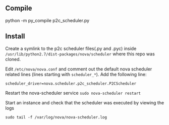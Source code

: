 
## Compile  

python -m py\_compile p2c\_scheduler.py 

## Install
 
Create a symlink to the p2c scheduler files(.py and .pyc) inside 
`/usr/lib/python2.7/dist-packages/nova/scheduler` where this repo was cloned.

Edit `/etc/nova/nova.conf` and comment out the default nova scheduler 
related lines (lines starting with `scheduler_*`). Add the following line: 

`scheduler_driver=nova.scheduler.p2c_scheduler.P2CScheduler`

Restart the nova-scheduler service
`sudo nova-scheduler restart`

Start an instance and check that the scheduler was executed by viewing the logs

`sudo tail -f /var/log/nova/nova-scheduler.log`
